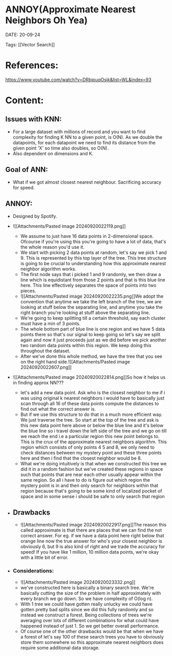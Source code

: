 

# ANNOY(Approximate Nearest Neighbors Oh Yea)


DATE:  20-09-24


Tags:  [[Vector Search]]

# References:

https://www.youtube.com/watch?v=DRbjpuqOsjk&list=WL&index=93


# Content:

## Issues with KNN:
- For a large dataset with millions of record and you want to find complexity for finding K NN to a given point, is O(N). As we double the datapoints, for each datapoint we need to find its distance from the given point 'X' so time also doubles, so O(N).
- Also dependent on dimensions and K.

## Goal of ANN:
- What if we got almost closest nearest neighbour. Sacrificing accuracy for speed.

## ANNOY:
- Designed by Spotify.
- ![[Attachments/Pasted image 20240920022119.png]]
	- We assume to just have 16 data points in 2-dimensional space. Ofcourse if you're using this you're going to have a lot of data, that's the whole reason you'd use it.
	- We start with picking 2 data points at random, let's say we pick 1 and 9. This is represented by this top layer of the tree. This tree structure is going to be crucial to understanding how this approximate nearest neighbor algorithm works.
	- The first node says that i picked 1 and 9 randomly, we then draw a line which is equidistant from those 2 points and that is this blue line here. This line effectively separates the space of points into two pieces.
	- ![[Attachments/Pasted image 20240920022235.png]]We adopt the convention that anytime we take the left branch of the tree, we are looking at stuff below the separating line, and anytime you take the right branch you're looking at stuff above the separating line.
	- We're going to keep splitting till a certain threshold, say each cluster must have a min of 3 points.
	- The whole bottom part of blue line is one region and we have 5 data points there so that's our signal to keep going so let's say we split again and now it just proceeds just as we did before we pick another two random data points within this region. We keep doing this throughout the dataset.
	- After we've done this whole method, we have the tree that you see on the right hand side.![[Attachments/Pasted image 20240920022607.png]]



- ![[Attachments/Pasted image 20240920022814.png]]So how it helps us in finding approx NN???
	- let's add a new data point. Ask who is the closest neighbor to me if i was using original k nearest neighbors i would have to basically just scan through all 16 of these data points compute the distances to find out what the correct answer is.
	- But if we use this structure to do that in a much more efficient way. We just traverse the tree. So start at the top of the tree and ask is this new data point here above or below the blue line and it's below the blue line so i travel down the left side of the tree and we go on till we reach the end i.e a particular region this new point belongs to. This is the crux of the approximate nearest neighbors algorithm. This region which consists of only points 4 5 and 8, we only need to check distances between my mystery point and these three points here and then i find that the closest neighbor would be 8.
	- What we're doing intuitively is that when we constructed this tree we did it in a random fashion but we've created these regions in space such that points that are near each other usually appear within the same region. So all i have to do is figure out which region the mystery point is in and then only search for neighbors within that region because that's going to be some kind of localized pocket of space and in some sense i should be safe to only search that region

- ## Drawbacks 
	- ![[Attachments/Pasted image 20240920022917.png]]The reason this called approximate is that there are places that we can find the not correct answer. For eg. if we have a data point here right below that orange line now the true answer for who's your closest neighbor is obviously 6, but 9 is also kind of right and we trade the accuracy for speed! If you have like 1 million, 10 million data points, we're okay with a little bit of error. 

- ### Considerations:
	- ![[Attachments/Pasted image 20240920023332.png]]
	- we've constructed here is basically a binary search tree. We're basically cutting the size of the problem in half approximately with every branch we go down. So we have complexity of O(log n).
	- With 1 tree we could have gotten really unlucky we could have gotten pretty bad splits since we did this fully randomly and so  instead we construct a forest. Being collections of trees we're averaging over lots of different combinations for what could have happened instead of just 1. So we get better overall performance.
	- Of course one of the other drawbacks would be that when we have a forest of let's say 100 of these search trees you have to obviously store them somewhere so this approximate nearest neighbors does require some additional data storage.


